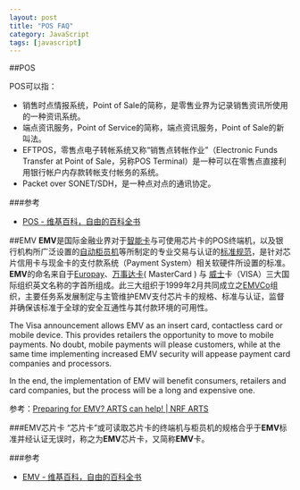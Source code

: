 ```yaml
---
layout: post
title: "POS FAQ"
category: JavaScript
tags: [javascript]
--- 
```

##POS

POS可以指：
- 销售时点情报系统，Point of Sale的简称，是零售业界为记录销售资讯所使用的一种资讯系统。
- 端点资讯服务，Point of Service的简称，端点资讯服务，Point of Sale的新叫法。
- EFTPOS，零售点电子转帐系统又称“销售点转帐作业”（Electronic Funds Transfer at Point of Sale，另称POS Terminal）是一种可以在零售点直接利用银行帐户内存款转帐支付帐务的系统。
- Packet over SONET/SDH，是一种点对点的通讯协定。

###参考

- [POS - 维基百科，自由的百科全书](http://zh.wikipedia.org/wiki/POS)

##EMV
**EMV**是国际金融业界对于[智能卡](http://zh.wikipedia.org/wiki/%E6%99%BA%E8%83%BD%E5%8D%A1 "智能卡")与可使用芯片卡的POS终端机，以及银行机构所广泛设置的[自动柜员机](/wiki/%E8%87%AA%E5%8B%95%E6%AB%83%E5%93%A1%E6%A9%9F "自动柜员机")等所制定的专业交易与认证的[标准规范](/w/index.php?title=%E6%A8%99%E6%BA%96%E8%A6%8F%E7%AF%84&action=edit&redlink=1 "标准规范（页面不存在）")，是针对芯片信用卡与现金卡的支付款系统（Payment System）相关软硬件所设置的标准。 **EMV**的命名来自于[Europay](//en.wikipedia.org/wiki/Europay_International "en:Europay International")、[万事达卡](/wiki/%E4%B8%87%E4%BA%8B%E8%BE%BE%E5%8D%A1 "万事达卡")( MasterCard ) 与 [威士](/wiki/%E5%A8%81%E5%A3%AB "威士")卡（VISA）三大国际组织英文名称的字首所组成。此三大组织于1999年2月共同成立之[EMVCo](http://www.emvco.com/)组织，主要任务系发展制定与主管维护EMV支付芯片卡的规格、标准与认证，监督并确保该标准于全球的安全互通性与其付款环境的可用性。

The Visa announcement allows EMV as an insert card, contactless card or mobile device. This provides retailers the opportunity to move to mobile payments. No doubt, mobile payments will please customers, while at the same time implementing increased EMV security will appease payment card companies and processors.

In the end, the implementation of EMV will benefit consumers, retailers and card companies, but the process will be a long and expensive one.

参考：[Preparing for EMV? ARTS can help! | NRF ARTS](http://www.nrf-arts.org/content/preparing-emv-arts-can-help)

###EMV芯片卡
“芯片卡”或可读取芯片卡的终端机与柜员机的规格合乎于**EMV**标准并经认证无误时，称之为**EMV**芯片卡，又简称**EMV**卡。

###参考
- [EMV - 维基百科，自由的百科全书](http://zh.wikipedia.org/wiki/EMV)









